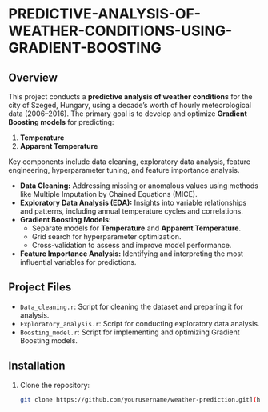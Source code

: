 # PREDICTIVE-ANALYSIS-OF-WEATHER-CONDITIONS-USING-GRADIENT-BOOSTING

## Overview

This project conducts a **predictive analysis of weather conditions** for the city of Szeged, Hungary, using a decade’s worth of hourly meteorological data (2006–2016). The primary goal is to develop and optimize **Gradient Boosting models** for predicting:
1. **Temperature**
2. **Apparent Temperature**

Key components include data cleaning, exploratory data analysis, feature engineering, hyperparameter tuning, and feature importance analysis.

- **Data Cleaning:** Addressing missing or anomalous values using methods like Multiple Imputation by Chained Equations (MICE).
- **Exploratory Data Analysis (EDA):** Insights into variable relationships and patterns, including annual temperature cycles and correlations.
- **Gradient Boosting Models:**
  - Separate models for **Temperature** and **Apparent Temperature**.
  - Grid search for hyperparameter optimization.
  - Cross-validation to assess and improve model performance.
- **Feature Importance Analysis:** Identifying and interpreting the most influential variables for predictions.

## Project Files

- `Data_cleaning.r`: Script for cleaning the dataset and preparing it for analysis.
- `Exploratory_analysis.r`: Script for conducting exploratory data analysis.
- `Boosting_model.r`: Script for implementing and optimizing Gradient Boosting models.

## Installation

1. Clone the repository:
   ```bash
   git clone https://github.com/yourusername/weather-prediction.git](https://github.com/jpweideman/PREDICTIVE-ANALYSIS-OF-WEATHER-CONDITIONS-USING-GRADIENT-BOOSTING
   
